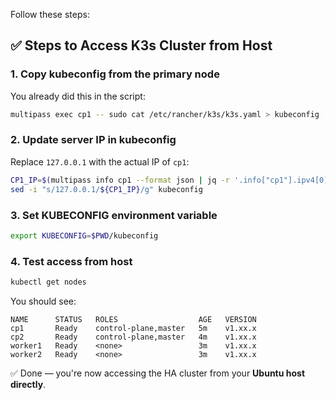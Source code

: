 Follow these steps:

## ✅ Steps to Access K3s Cluster from Host

### 1. **Copy kubeconfig from the primary node**

You already did this in the script:

```bash
multipass exec cp1 -- sudo cat /etc/rancher/k3s/k3s.yaml > kubeconfig
```

### 2. **Update server IP in kubeconfig**

Replace `127.0.0.1` with the actual IP of `cp1`:

```bash
CP1_IP=$(multipass info cp1 --format json | jq -r '.info["cp1"].ipv4[0]')
sed -i "s/127.0.0.1/${CP1_IP}/g" kubeconfig
```

### 3. **Set KUBECONFIG environment variable**

```bash
export KUBECONFIG=$PWD/kubeconfig
```

### 4. **Test access from host**

```bash
kubectl get nodes
```

You should see:

```
NAME      STATUS   ROLES                  AGE   VERSION
cp1       Ready    control-plane,master   5m    v1.xx.x
cp2       Ready    control-plane,master   4m    v1.xx.x
worker1   Ready    <none>                 3m    v1.xx.x
worker2   Ready    <none>                 3m    v1.xx.x
```

✅ Done — you're now accessing the HA cluster from your **Ubuntu host directly**.

